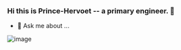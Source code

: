 ### Hi this is Prince-Hervoet -- a primary engineer. 👋
- 💬 Ask me about ...

![image](https://github.com/Prince-Hervoet/Prince-Hervoet/assets/122962161/706a333d-af89-491a-b949-fc4432a75f71)




<!--
**Prince-Hervoet/Prince-Hervoet** is a ✨ _special_ ✨ repository because its `README.md` (this file) appears on your GitHub profile.

Here are some ideas to get you started:

- 🔭 I’m currently working on ...
- 🌱 I’m currently learning ...
- 👯 I’m looking to collaborate on ...
- 🤔 I’m looking for help with ...
- 💬 Ask me about ...
- 📫 How to reach me: ...
- 😄 Pronouns: ...
- ⚡ Fun fact: ...
-->
